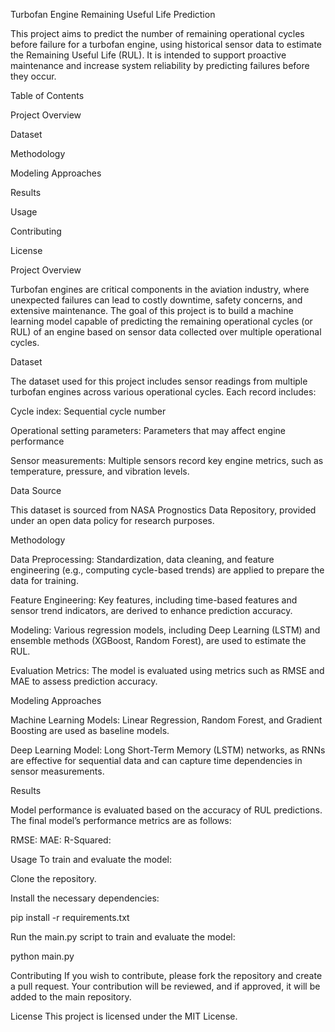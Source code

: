 Turbofan Engine Remaining Useful Life Prediction

This project aims to predict the number of remaining operational cycles before failure for a turbofan engine, using historical sensor data to estimate the Remaining Useful Life (RUL). It is intended to support proactive maintenance and increase system reliability by predicting failures before they occur.

Table of Contents

Project Overview

Dataset

Methodology

Modeling Approaches

Results

Usage

Contributing

License

Project Overview

Turbofan engines are critical components in the aviation industry, where unexpected failures can lead to costly downtime, safety concerns, and extensive maintenance. The goal of this project is to build a machine learning model capable of predicting the remaining operational cycles (or RUL) of an engine based on sensor data collected over multiple operational cycles.

Dataset

The dataset used for this project includes sensor readings from multiple turbofan engines across various operational cycles. Each record includes:

Cycle index: Sequential cycle number

Operational setting parameters: Parameters that may affect engine performance

Sensor measurements: Multiple sensors record key engine metrics, such as temperature, pressure, and vibration levels.

Data Source

This dataset is sourced from NASA Prognostics Data Repository, provided under an open data policy for research purposes.

Methodology

Data Preprocessing: Standardization, data cleaning, and feature engineering (e.g., computing cycle-based trends) are applied to prepare the data for training.

Feature Engineering: Key features, including time-based features and sensor trend indicators, are derived to enhance prediction accuracy.

Modeling: Various regression models, including Deep Learning (LSTM) and ensemble methods (XGBoost, Random Forest), are used to estimate the RUL.

Evaluation Metrics: The model is evaluated using metrics such as RMSE and MAE to assess prediction accuracy.

Modeling Approaches

Machine Learning Models: Linear Regression, Random Forest, and Gradient Boosting are used as baseline models.

Deep Learning Model: Long Short-Term Memory (LSTM) networks, as RNNs are effective for sequential data and can capture time dependencies in sensor measurements.

Results

Model performance is evaluated based on the accuracy of RUL predictions. The final model’s performance metrics are as follows:

RMSE:
MAE:
R-Squared:


Usage
To train and evaluate the model:

Clone the repository.

Install the necessary dependencies:

pip install -r requirements.txt


Run the main.py script to train and evaluate the model:

python main.py


Contributing
If you wish to contribute, please fork the repository and create a pull request. Your contribution will be reviewed, and if approved, it will be added to the main repository.

License
This project is licensed under the MIT License.

